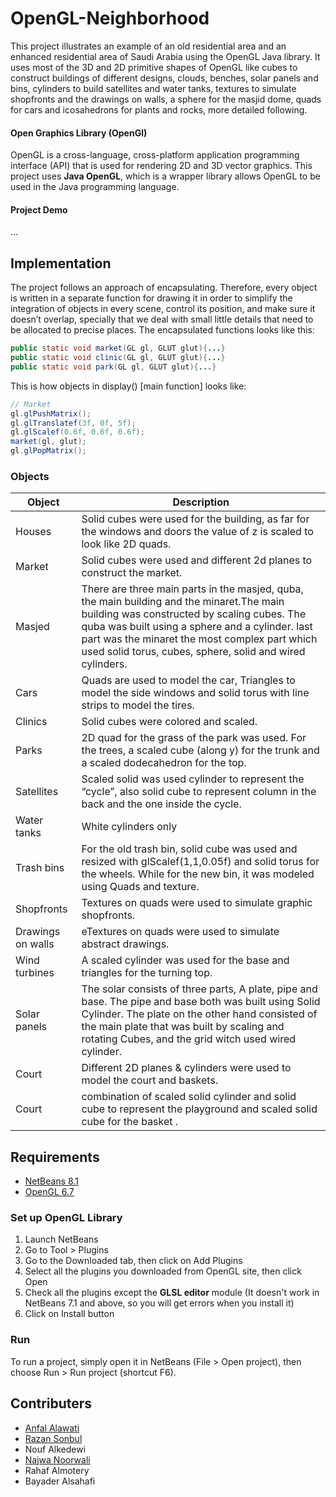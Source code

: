 #  OpenGL-Neighborhood
This project illustrates an example of an old residential area and an enhanced residential area of Saudi Arabia using the OpenGL Java library. 
It uses most of the 3D and 2D primitive shapes of OpenGL like cubes to construct buildings of different designs, clouds, benches, solar panels and bins, cylinders to build satellites and water tanks, textures to simulate shopfronts and the drawings on walls, a sphere for the masjid dome, quads for cars and icosahedrons for plants and rocks, more detailed following.

#### Open Graphics Library (OpenGl) 
OpenGL is a cross-language, cross-platform application programming interface (API) that is used for rendering 2D and 3D vector graphics. This project uses  **Java OpenGL**, which is a wrapper library allows OpenGL to be used in the Java programming language.

#### Project Demo
...
##  Implementation 
The project follows an approach of encapsulating. Therefore, every object is written in a separate function for drawing it in order to simplify the integration of objects in every scene, control its position, and make sure it doesn’t overlap, specially that we deal with small little details that need to be allocated to precise places. The encapsulated functions looks like this:
```java
public static void market(GL gl, GLUT glut){...}
public static void clinic(GL gl, GLUT glut){...}
public static void park(GL gl, GLUT glut){...}
```

This is how objects in display() [main function] looks like:
```java
// Market 
gl.glPushMatrix();
gl.glTranslatef(3f, 0f, 5f);
gl.glScalef(0.6f, 0.6f, 0.6f);
market(gl, glut);
gl.glPopMatrix();
```
### Objects 
| Object | Description |
|--|--|
|Houses| Solid cubes were used for the building, as far for the windows and doors the value of z is scaled to look like 2D quads. |
|Market|Solid cubes were used and different 2d planes to construct the market.|
|Masjed|There are three main parts in the masjed, quba, the main building and the minaret.The main building was constructed by scaling cubes. The quba was built using a sphere and a cylinder. last part was the minaret the most complex part which used solid torus, cubes, sphere, solid and wired cylinders.|
|Cars|Quads are used to model the car, Triangles to model the side windows and solid torus with line strips to model the tires.|
|Clinics|Solid cubes were colored and scaled.|
|Parks|2D quad for the grass of the park was used. For the trees, a scaled cube (along y) for the trunk and a scaled dodecahedron for the top.|
|Satellites|Scaled solid was used cylinder to represent the “cycle”, also solid cube to represent column in the back and the one inside the cycle.|
|Water tanks|White cylinders only|
|Trash bins|For the old trash bin, solid cube was used and resized with glScalef(1,1,0.05f) and solid torus for the wheels. While for the new bin, it was modeled using Quads and texture.|
|Shopfronts|Textures on quads were used to simulate graphic shopfronts.|
|Drawings on walls|eTextures on quads were used to simulate abstract drawings.|
|Wind turbines|A scaled cylinder was used for the base and triangles for the turning top.|
|Solar panels|The solar consists of three parts, A plate, pipe and base. The pipe and base both was built using Solid Cylinder. The plate on the other hand consisted of the main plate that was built by scaling and rotating Cubes, and the grid witch used wired cylinder.|
|Court|Different 2D planes & cylinders were used to model the court and baskets.|
|Court|combination of scaled solid cylinder and solid cube to represent the playground and scaled solid cube for the basket .|

##  Requirements
- [NetBeans 8.1](https://netbeans.org/downloads/8.1/)
- [OpenGL 6.7](http://plugins.netbeans.org/plugin/3260/netbeans-opengl-pack) 
### Set up OpenGL Library
1. Launch NetBeans
2. Go to Tool > Plugins
3. Go to the Downloaded tab, then click on Add Plugins
4. Select all the plugins you downloaded from OpenGL site, then click Open
5. Check all the plugins except the **GLSL editor** module (It doesn't work in NetBeans 7.1 and above, so you will get errors when you install it)
6. Click on Install button

### Run
To run a project, simply open it in NetBeans (File > Open project), then choose Run > Run project (shortcut F6).

##  Contributers
-  [Anfal Alawati](https://github.com/ANFALATAWI)
- [Razan Sonbul](https://github.com/RazanSon)
- Nouf Alkedewi
- [Najwa Noorwali](https://github.com/najwaWali)
- Rahaf Almotery
- Bayader Alsahafi 